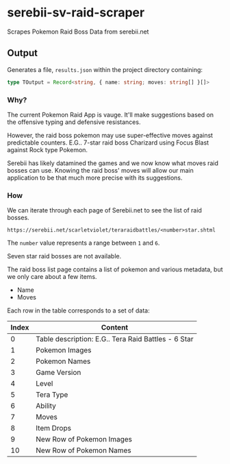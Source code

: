 # serebii-sv-raid-scraper
 Scrapes Pokemon Raid Boss Data from serebii.net

## Output
Generates a file, `results.json` within the project directory containing:

```typescript
type TOutput = Record<string, { name: string; moves: string[] }[]>
```

### Why?

The current Pokemon Raid App is vauge. It'll make suggestions based on the offensive typing and defensive resistances. 

However, the raid boss pokemon may use super-effective moves against predictable counters. E.G.. 7-star raid boss Charizard using Focus Blast against Rock type Pokemon.

Serebii has likely datamined the games and we now know what moves raid bosses can use. Knowing the raid boss' moves will allow our main application to be that much more precise with its suggestions.

### How

We can iterate through each page of Serebii.net to see the list of raid bosses.

`https://serebii.net/scarletviolet/teraraidbattles/<number>star.shtml`

The `number` value represents a range between `1` and `6`.

Seven star raid bosses are not available.

The raid boss list page contains a list of pokemon and various metadata, but we only care about a few items.

- Name
- Moves

Each row in the table corresponds to a set of data:

|Index| Content|
|---|---|
|0| Table description: E.G.. Tera Raid Battles - 6 Star|
|1|Pokemon Images|
|2|Pokemon Names|
|3|Game Version|
|4|Level|
|5|Tera Type|
|6|Ability|
|7|Moves|
|8|Item Drops|
|9|New Row of Pokemon Images|
|10|New Row of Pokemon Names|
